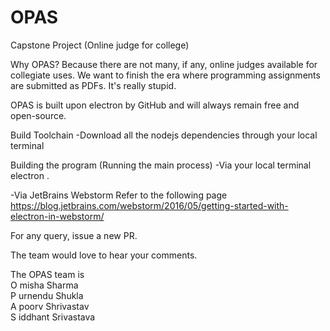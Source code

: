 # OPAS
Capstone Project (Online judge for college)

Why OPAS?
Because there are not many, if any, online judges available for collegiate uses. We want to finish the era where programming assignments are submitted as PDFs. It's really stupid.

OPAS is built upon electron by GitHub and will always remain free and open-source.

Build Toolchain
-Download all the nodejs dependencies through your local terminal<br>

Building the program (Running the main process)
-Via your local terminal<br>
  electron .<br>

-Via JetBrains Webstorm
 Refer to the following page<br>
 https://blog.jetbrains.com/webstorm/2016/05/getting-started-with-electron-in-webstorm/<br>

For any query, issue a new PR.

The team would love to hear your comments.

The OPAS team is<br>
O misha Sharma<br>
P urnendu Shukla<br>
A poorv Shrivastav<br>
S iddhant Srivastava<br>
